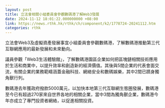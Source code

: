 ```yaml
---
layout: post
title: 立法會相關小組委員會參觀數碼港了解Web3發展
date: 2024-11-12 18:01:22.000000000 +08:00
link: https://news.rthk.hk/rthk/ch/component/k2/1778724-20241112.htm
categories: rthk
---
```


立法會Web3及虛擬資產發展事宜小組委員會參觀數碼港，了解數碼港推動第三代互聯網應用的最新發展和未來動向。

議員參觀「Web3生活體驗館」，了解數碼港園區企業如何把區塊鏈相關技術應用於生活和商業中，以提升效率和創造新的經濟價值。其後與5間企業的代表會面交流，有關企業的業務範疇涵蓋金融科技、網絡安全和數碼娛樂，其中2間已躋身獨角獸行列。

數碼港去年獲政府撥款5000萬元，以加快本地第三代互聯網生態圈發展，數碼港至今已有超過270家來自世界各地的相關企業，當中3間為獨角獸企業，數碼港今年亦成立了專門投資者網絡，以促進相關投資。
